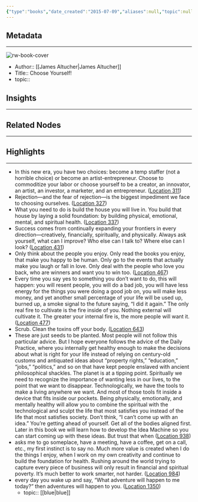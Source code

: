 ```yaml
---
{"type":"books","date_created":"2015-07-09","aliases":null,"topic":null,"url":null,"layout":null,"banner":null,"dg-publish":true,"tags":null,"permalink":"/300-biblio/100-books/choose-yourself/","dgPassFrontmatter":true,"created":"2023-10-20T12:44:15.000-05:00","updated":"2023-10-20T12:44:15.000-05:00"}
---
```


## Metadata
---
![rw-book-cover](https://images-na.ssl-images-amazon.com/images/I/51htpzlPNQL._SL200_.jpg)
- Author:: [[James Altucher\|James Altucher]]
- Title:: Choose Yourself!
- topic::  



## Insights
---
## Related Nodes
---

## Highlights 
---
- In this new era, you have two choices: become a temp staffer (not a horrible choice) or become an artist-entrepreneur. Choose to commoditize your labor or choose yourself to be a creator, an innovator, an artist, an investor, a marketer, and an entrepreneur. ([Location 311](https://readwise.io/to_kindle?action=open&asin=B00CO8D3G4&location=311))
- Rejection—and the fear of rejection—is the biggest impediment we face to choosing ourselves. ([Location 327](https://readwise.io/to_kindle?action=open&asin=B00CO8D3G4&location=327))
- What you need to do is build the house you will live in. You build that house by laying a solid foundation: by building physical, emotional, mental, and spiritual health. ([Location 337](https://readwise.io/to_kindle?action=open&asin=B00CO8D3G4&location=337))
- Success comes from continually expanding your frontiers in every direction—creatively, financially, spiritually, and physically. Always ask yourself, what can I improve? Who else can I talk to? Where else can I look? ([Location 431](https://readwise.io/to_kindle?action=open&asin=B00CO8D3G4&location=431))
- Only think about the people you enjoy. Only read the books you enjoy, that make you happy to be human. Only go to the events that actually make you laugh or fall in love. Only deal with the people who love you back, who are winners and want you to win too. ([Location 467](https://readwise.io/to_kindle?action=open&asin=B00CO8D3G4&location=467))
- Every time you say yes to something you don’t want to do, this will happen: you will resent people, you will do a bad job, you will have less energy for the things you were doing a good job on, you will make less money, and yet another small percentage of your life will be used up, burned up, a smoke signal to the future saying, “I did it again.” The only real fire to cultivate is the fire inside of you. Nothing external will cultivate it. The greater your internal fire is, the more people will want it. ([Location 477](https://readwise.io/to_kindle?action=open&asin=B00CO8D3G4&location=477))
- Scrub. Clean the toxins off your body. ([Location 643](https://readwise.io/to_kindle?action=open&asin=B00CO8D3G4&location=643))
- These are just seeds to be planted. Most people will not follow this particular advice. But I hope everyone follows the advice of the Daily Practice, where you internally get healthy enough to make the decisions about what is right for your life instead of relying on century-old customs and antiquated ideas about “property rights,” “education,” “jobs,” “politics,” and so on that have kept people enslaved with ancient philosophical shackles. The planet is at a tipping point. Spiritually we need to recognize the importance of wanting less in our lives, to the point that we want to disappear. Technologically, we have the tools to make a living anywhere we want. And most of those tools fit inside a device that fits inside our pockets. Being physically, emotionally, and mentally healthy will allow you to combine the spiritual with the technological and sculpt the life that most satisfies you instead of the life that most satisfies society. Don’t think, “I can’t come up with an idea.” You’re getting ahead of yourself. Get all of the bodies aligned first. Later in this book we will learn how to develop the Idea Machine so you can start coming up with these ideas. But trust that when ([Location 938](https://readwise.io/to_kindle?action=open&asin=B00CO8D3G4&location=938))
- asks me to go someplace, have a meeting, have a coffee, get on a call, etc., my first instinct is to say no. Much more value is created when I do the things I enjoy, when I work on my own creativity and continue to build the foundation for health. Rushing around the world trying to capture every piece of business will only result in financial and spiritual poverty. It’s much better to work smarter, not harder. ([Location 984](https://readwise.io/to_kindle?action=open&asin=B00CO8D3G4&location=984))
- every day you wake up and say, “What adventure will happen to me today?” then adventures will happen to you. ([Location 1350](https://readwise.io/to_kindle?action=open&asin=B00CO8D3G4&location=1350))
    - topic:: [[blue\|blue]] 
